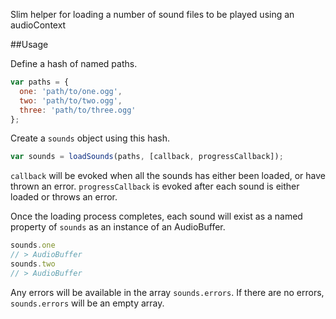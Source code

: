 Slim helper for loading a number of sound files to be played using an audioContext

##Usage

Define a hash of named paths.

```javascript
var paths = {
  one: 'path/to/one.ogg',
  two: 'path/to/two.ogg',
  three: 'path/to/three.ogg'
};
```

Create a `sounds` object using this hash.

```javascript
var sounds = loadSounds(paths, [callback, progressCallback]);
```

`callback` will be evoked when all the sounds has either been loaded, or have thrown an error. `progressCallback` is evoked after each sound is either loaded or throws an error. 

Once the loading process completes, each sound will exist as a named property of `sounds` as an instance of an AudioBuffer.

```javascript
sounds.one
// > AudioBuffer
sounds.two
// > AudioBuffer
```

Any errors will be available in the array `sounds.errors`. If there are no errors, `sounds.errors` will be an empty array.
